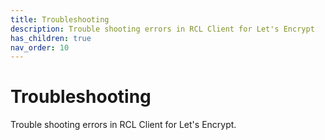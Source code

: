 ```yaml
---
title: Troubleshooting
description: Trouble shooting errors in RCL Client for Let's Encrypt
has_children: true
nav_order: 10
---
```


# Troubleshooting

Trouble shooting errors in RCL Client for Let's Encrypt.